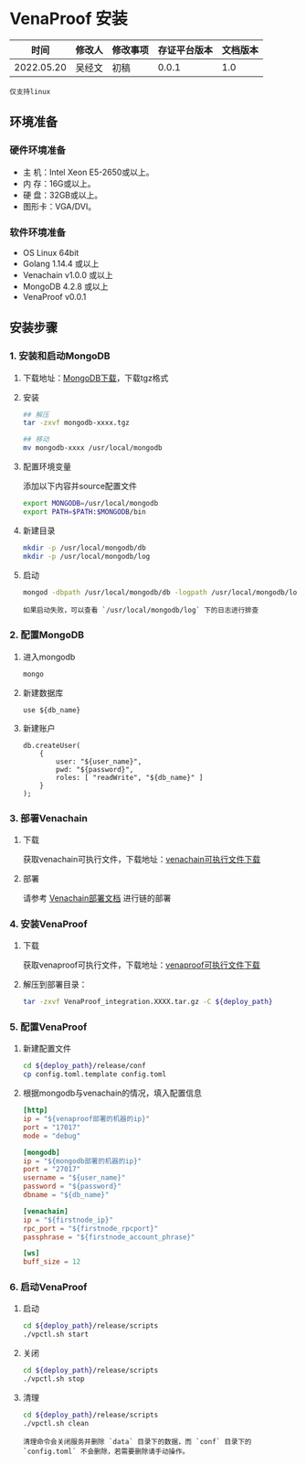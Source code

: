 # VenaProof 安装

| **时间**   | **修改人** | **修改事项** | **存证平台版本** | **文档版本** |
| ---------- | ---------- | ------------ | ---------------- | ------------ |
| 2022.05.20 | 吴经文     | 初稿         | 0.0.1            | 1.0          |

```{warning}
仅支持linux
```

## 环境准备

### 硬件环境准备

- 主 机：Intel Xeon E5-2650或以上。
- 内 存：16G或以上。
- 硬 盘：32GB或以上。
- 图形卡：VGA/DVI。

### 软件环境准备

- OS Linux 64bit
- Golang 1.14.4 或以上
- Venachain v1.0.0 或以上
- MongoDB 4.2.8 或以上
- VenaProof v0.0.1

## 安装步骤

### 1. 安装和启动MongoDB

1. 下载地址：[MongoDB下载](https://www.mongodb.com/try/download/community)，下载tgz格式

2. 安装

    ```bash
    ## 解压
    tar -zxvf mongodb-xxxx.tgz

    ## 移动
    mv mongodb-xxxx /usr/local/mongodb
    ```

3. 配置环境变量

    添加以下内容并source配置文件

    ```bash
    export MONGODB=/usr/local/mongodb
    export PATH=$PATH:$MONGODB/bin
    ```

4. 新建目录

    ```bash
    mkdir -p /usr/local/mongodb/db
    mkdir -p /usr/local/mongodb/log
    ```

5. 启动

    ```bash
    mongod -dbpath /usr/local/mongodb/db -logpath /usr/local/mongodb/log --logappend --port 27017 --fork
    ```

    ```{note}
    如果启动失败，可以查看 `/usr/local/mongodb/log` 下的日志进行排查
    ```

### 2. 配置MongoDB

1. 进入mongodb

    ```bash
    mongo
    ```

2. 新建数据库

    ```console
    use ${db_name}
    ```

3. 新建账户

    ```console
    db.createUser(
        {
            user: "${user_name}",
            pwd: "${password}",
            roles: [ "readWrite", "${db_name}" ]
        }
    );
    ```

### 3. 部署Venachain

1. 下载

    获取venachain可执行文件，下载地址：[venachain可执行文件下载](https://git-c.i.wxblockchain.com/vena/src/venachain/-/tags)

2. 部署

    请参考 [Venachain部署文档](../../2_区块链部署/Venachain部署指南.md) 进行链的部署

### 4. 安装VenaProof

1. 下载

    获取venaproof可执行文件，下载地址：[venaproof可执行文件下载](https://git-c.i.wxblockchain.com/vena/src/venaproof/-/tags)

2. 解压到部署目录：

    ```bash
    tar -zxvf VenaProof_integration.XXXX.tar.gz -C ${deploy_path}
    ```

### 5. 配置VenaProof

1. 新建配置文件

    ```bash
    cd ${deploy_path}/release/conf
    cp config.toml.template config.toml
    ```

2. 根据mongodb与venachain的情况，填入配置信息

    ```toml
    [http]
    ip = "${venaproof部署的机器的ip}"
    port = "17017"
    mode = "debug"

    [mongodb]
    ip = "${mongodb部署的机器的ip}"
    port = "27017"
    username = "${user_name}"
    password = "${password}"
    dbname = "${db_name}"

    [venachain]
    ip = "${firstnode_ip}"
    rpc_port = "${firstnode_rpcport}"
    passphrase = "${firstnode_account_phrase}"

    [ws]
    buff_size = 12
    ```

### 6. 启动VenaProof

1. 启动

    ```bash
    cd ${deploy_path}/release/scripts
    ./vpctl.sh start
    ```

2. 关闭

    ```bash
    cd ${deploy_path}/release/scripts
    ./vpctl.sh stop
    ```

3. 清理

    ```bash
    cd ${deploy_path}/release/scripts
    ./vpctl.sh clean
    ```

    ```{note}
    清理命令会关闭服务并删除 `data` 目录下的数据，而 `conf` 目录下的 `config.toml` 不会删除，若需要删除请手动操作。
    ```
